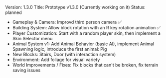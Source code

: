 Version: 1.3.0
Title: Prototype v1.3.0 (Currently working on it)
Status: planned

- Gameplay & Camera: Improvd third person camera ✅
- Building System: Allow block rotation with an R key rotation animation ✅
- Player Customization: Start with a random player skin, then implement a Skin Selector menu
- Animal System v1: Add Animal Behavior (basic AI), implement Animal Spawning logic, introduce the first animal: Pig
- New Blocks: Stairs, Door (with interaction system)
- Environment: Add foliage for visual variety
- World Improvements / Fixes: Fix blocks that can't be broken, fix terrain saving issues